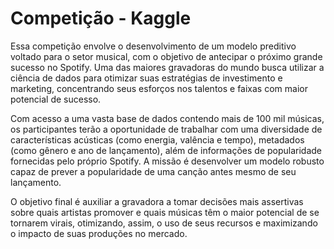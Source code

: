 # Competição - Kaggle
Essa competição envolve o desenvolvimento de um modelo preditivo voltado para o setor musical, com o objetivo de antecipar o próximo grande sucesso no Spotify. Uma das maiores gravadoras do mundo busca utilizar a ciência de dados para otimizar suas estratégias de investimento e marketing, concentrando seus esforços nos talentos e faixas com maior potencial de sucesso. 

Com acesso a uma vasta base de dados contendo mais de 100 mil músicas, os participantes terão a oportunidade de trabalhar com uma diversidade de características acústicas (como energia, valência e tempo), metadados (como gênero e ano de lançamento), além de informações de popularidade fornecidas pelo próprio Spotify. A missão é desenvolver um modelo robusto capaz de prever a popularidade de uma canção antes mesmo de seu lançamento.

O objetivo final é auxiliar a gravadora a tomar decisões mais assertivas sobre quais artistas promover e quais músicas têm o maior potencial de se tornarem virais, otimizando, assim, o uso de seus recursos e maximizando o impacto de suas produções no mercado.
